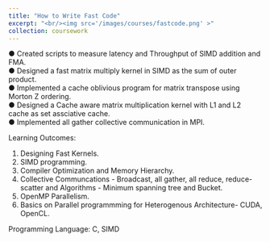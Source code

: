 ```yaml
---
title: "How to Write Fast Code"
excerpt: "<br/><img src='/images/courses/fastcode.png' >"
collection: coursework
---
```


● Created scripts to measure latency and Throughput of SIMD addition and FMA.<br />
● Designed a fast matrix multiply kernel in SIMD as the sum of outer product.<br /> 
● Implemented a cache oblivious program for matrix transpose using Morton Z ordering.<br />
● Designed a Cache aware matrix multiplication kernel with L1 and L2  cache as set assciative cache.<br /> 
● Implemented all gather collective communication in MPI.<br />

Learning Outcomes:
1. Designing Fast Kernels.
2. SIMD programming.
3. Compiler Optimization and Memory Hierarchy.
4. Collective Communcations - Broadcast, all gather, all reduce, reduce-scatter and Algorithms - Minimum spanning tree and Bucket. 
5. OpenMP Parallelism.
6. Basics on Parallel programmming for Heterogenous Architecture- CUDA, OpenCL.

Programming Language:
C, SIMD